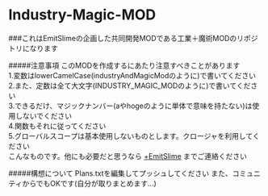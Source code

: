 # Industry-Magic-MOD

###これはEmitSlimeの企画した共同開発MODである工業＋魔術MODのリポジトリになります

#####注意事項
このMODを作成するにあたり注意すべきことがあります  
1.変数はlowerCamelCase(industryAndMagicModのように)で書いてください  
2.また、定数は全て大文字(INDUSTRY_MAGIC_MODのように)で書いてください  
3.できるだけ、マジックナンバー(aやhogeのように単体で意味を持たない)は使用しないでください  
4.関数もそれに従ってください  
5.グローバルスコープは基本使用しないものとします。クロージャを利用してください  
こんなものです。他にも必要だと思うなら [+EmitSlime](https://plus.google.com/115776425855845030333 "EmitSlime") までご連絡ください  

#####構想について
Plans.txtを編集してプッシュしてください
また、コミュニティからでもOKです(自分が取りまとめます…)
